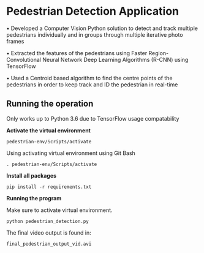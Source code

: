 # Pedestrian Detection Application

•	Developed a Computer Vision Python solution to detect and track multiple pedestrians individually and in groups through multiple iterative photo frames  

•	Extracted the features of the pedestrians using Faster Region-Convolutional Neural Network Deep Learning Algorithms (R-CNN) using TensorFlow

•	Used a Centroid based algorithm to find the centre points of the pedestrians in order to keep track and ID the pedestrian in real-time

## Running the operation

Only works up to Python 3.6 due to TensorFlow usage compatability

**Activate the virtual environment**

```
pedestrian-env/Scripts/activate
```

Using activating virtual environment using Git Bash

```
. pedestrian-env/Scripts/activate
```

**Install all packages**

```
pip install -r requirements.txt
```

**Running the program**

Make sure to activate virtual environment.

```
python pedestrian_detection.py
```

The final video output is found in:

```
final_pedestrian_output_vid.avi
```
